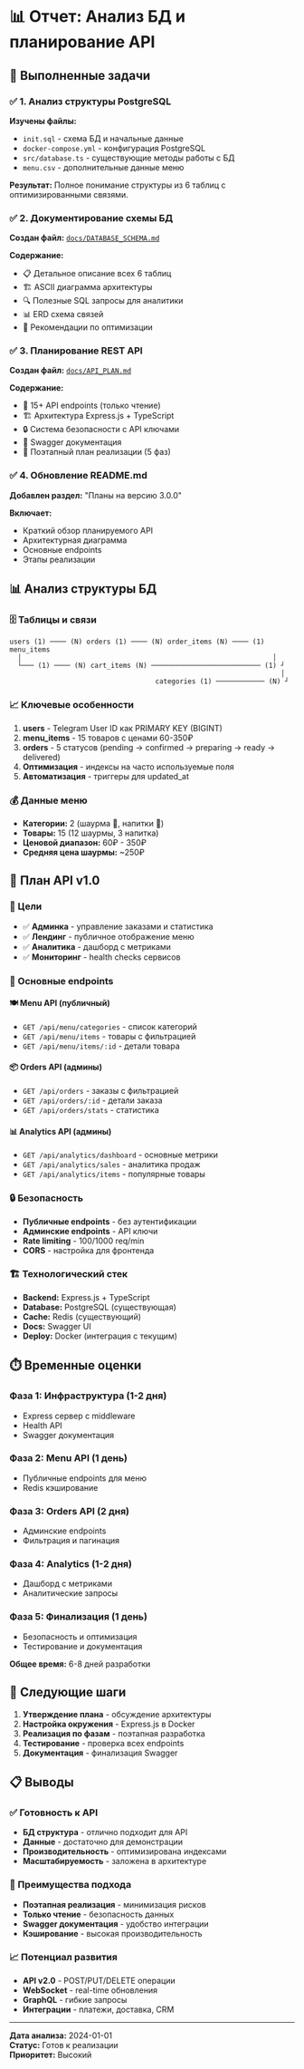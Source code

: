 # 📊 Отчет: Анализ БД и планирование API

## 🎯 Выполненные задачи

### ✅ 1. Анализ структуры PostgreSQL

**Изучены файлы:**

- `init.sql` - схема БД и начальные данные
- `docker-compose.yml` - конфигурация PostgreSQL
- `src/database.ts` - существующие методы работы с БД
- `menu.csv` - дополнительные данные меню

**Результат:** Полное понимание структуры из 6 таблиц с оптимизированными связями.

### ✅ 2. Документирование схемы БД

**Создан файл:** [`docs/DATABASE_SCHEMA.md`](./DATABASE_SCHEMA.md)

**Содержание:**

- 📋 Детальное описание всех 6 таблиц
- 🏗️ ASCII диаграмма архитектуры
- 🔍 Полезные SQL запросы для аналитики
- 📊 ERD схема связей
- 🚀 Рекомендации по оптимизации

### ✅ 3. Планирование REST API

**Создан файл:** [`docs/API_PLAN.md`](./API_PLAN.md)

**Содержание:**

- 📡 15+ API endpoints (только чтение)
- 🏗️ Архитектура Express.js + TypeScript
- 🔒 Система безопасности с API ключами
- 📝 Swagger документация
- 🚀 Поэтапный план реализации (5 фаз)

### ✅ 4. Обновление README.md

**Добавлен раздел:** "Планы на версию 3.0.0"

**Включает:**

- Краткий обзор планируемого API
- Архитектурная диаграмма
- Основные endpoints
- Этапы реализации

## 📊 Анализ структуры БД

### 🗄️ Таблицы и связи

```
users (1) ──── (N) orders (1) ──── (N) order_items (N) ──── (1) menu_items
  │                                                              │
  └─── (1) ──── (N) cart_items (N) ─────────────────────────── (1) ┘
                                                                   │
                                    categories (1) ──────────── (N) ┘
```

### 📈 Ключевые особенности

1. **users** - Telegram User ID как PRIMARY KEY (BIGINT)
2. **menu_items** - 15 товаров с ценами 60-350₽
3. **orders** - 5 статусов (pending → confirmed → preparing → ready → delivered)
4. **Оптимизация** - индексы на часто используемые поля
5. **Автоматизация** - триггеры для updated_at

### 💰 Данные меню

- **Категории:** 2 (шаурма 🌯, напитки 🥤)
- **Товары:** 15 (12 шаурмы, 3 напитка)
- **Ценовой диапазон:** 60₽ - 350₽
- **Средняя цена шаурмы:** ~250₽

## 🚀 План API v1.0

### 🎯 Цели

- ✅ **Админка** - управление заказами и статистика
- ✅ **Лендинг** - публичное отображение меню
- ✅ **Аналитика** - дашборд с метриками
- ✅ **Мониторинг** - health checks сервисов

### 📡 Основные endpoints

#### 🍽️ Menu API (публичный)

- `GET /api/menu/categories` - список категорий
- `GET /api/menu/items` - товары с фильтрацией
- `GET /api/menu/items/:id` - детали товара

#### 📦 Orders API (админы)

- `GET /api/orders` - заказы с фильтрацией
- `GET /api/orders/:id` - детали заказа
- `GET /api/orders/stats` - статистика

#### 📊 Analytics API (админы)

- `GET /api/analytics/dashboard` - основные метрики
- `GET /api/analytics/sales` - аналитика продаж
- `GET /api/analytics/items` - популярные товары

### 🔒 Безопасность

- **Публичные endpoints** - без аутентификации
- **Админские endpoints** - API ключи
- **Rate limiting** - 100/1000 req/min
- **CORS** - настройка для фронтенда

### 🏗️ Технологический стек

- **Backend:** Express.js + TypeScript
- **Database:** PostgreSQL (существующая)
- **Cache:** Redis (существующий)
- **Docs:** Swagger UI
- **Deploy:** Docker (интеграция с текущим)

## ⏱️ Временные оценки

### Фаза 1: Инфраструктура (1-2 дня)

- Express сервер с middleware
- Health API
- Swagger документация

### Фаза 2: Menu API (1 день)

- Публичные endpoints для меню
- Redis кэширование

### Фаза 3: Orders API (2 дня)

- Админские endpoints
- Фильтрация и пагинация

### Фаза 4: Analytics (1-2 дня)

- Дашборд с метриками
- Аналитические запросы

### Фаза 5: Финализация (1 день)

- Безопасность и оптимизация
- Тестирование и документация

**Общее время:** 6-8 дней разработки

## 🎯 Следующие шаги

1. **Утверждение плана** - обсуждение архитектуры
2. **Настройка окружения** - Express.js в Docker
3. **Реализация по фазам** - поэтапная разработка
4. **Тестирование** - проверка всех endpoints
5. **Документация** - финализация Swagger

## 📋 Выводы

### ✅ Готовность к API

- **БД структура** - отлично подходит для API
- **Данные** - достаточно для демонстрации
- **Производительность** - оптимизирована индексами
- **Масштабируемость** - заложена в архитектуре

### 🚀 Преимущества подхода

- **Поэтапная реализация** - минимизация рисков
- **Только чтение** - безопасность данных
- **Swagger документация** - удобство интеграции
- **Кэширование** - высокая производительность

### 📈 Потенциал развития

- **API v2.0** - POST/PUT/DELETE операции
- **WebSocket** - real-time обновления
- **GraphQL** - гибкие запросы
- **Интеграции** - платежи, доставка, CRM

---

**Дата анализа:** 2024-01-01  
**Статус:** Готов к реализации  
**Приоритет:** Высокий
